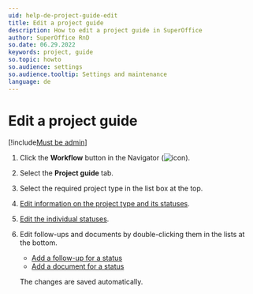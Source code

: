 ```yaml
---
uid: help-de-project-guide-edit
title: Edit a project guide
description: How to edit a project guide in SuperOffice
author: SuperOffice RnD
so.date: 06.29.2022
keywords: project, guide
so.topic: howto
so.audience: settings
so.audience.tooltip: Settings and maintenance
language: de
---
```


# Edit a project guide

[!include[Must be admin](../../../learn/includes/req-admin.md)]

1. Click the **Workflow** button in the Navigator (![icon][img1]).
2. Select the **Project guide** tab.
3. Select the required project type in the list box at the top.
4. [Edit information on the project type and its statuses][3].
5. [Edit the individual statuses][3].
6. Edit follow-ups and documents by double-clicking them in the lists at the bottom.

    * [Add a follow-up for a status][2]
    * [Add a document for a status][1]

    The changes are saved automatically.

<!-- Referenced links -->
[1]: create.md#add-doc-status
[2]: create.md#add-fo-status
[3]: ../../../admin/lists/learn/project-status.md

<!-- Referenced images -->
[img1]: ../../../../../common/icons/nav-admin-workflow-active.png

